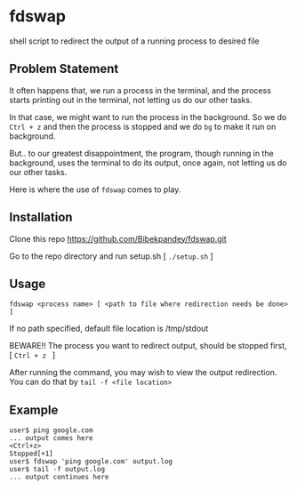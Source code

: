 # fdswap
shell script to redirect the output of a running process to desired file

## Problem Statement
It often happens that, we run a process in the terminal, and the process starts printing out in the terminal, not letting us do our other tasks.

In that case, we might want to run the process in the background. So we do `Ctrl + z` and then the process is stopped and we do `bg` to make it run on background.

But.. to our greatest disappointment, the program, though running in the background, uses the terminal to do its output, once again, not letting us do our other tasks.

Here is where the use of `fdswap` comes to play.

## Installation
Clone this repo https://github.com/Bibekpandey/fdswap.git

Go to the repo directory and run setup.sh [ `./setup.sh` ]

## Usage
`fdswap <process name> [ <path to file where redirection needs be done> ]`

If no path specified, default file location is /tmp/stdout

BEWARE!! The process you want to redirect output, should be stopped first, [ `Ctrl + z ` ]

After running the command, you may wish to view the output redirection. You can do that by `tail -f <file location>`

## Example
```
user$ ping google.com
... output comes here
<Ctrl+z>
Stopped[+1]
user$ fdswap 'ping google.com' output.log
user$ tail -f output.log
... output continues here
```
